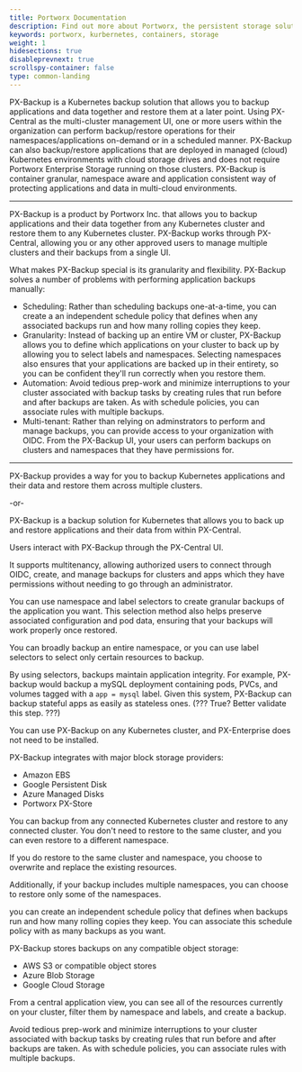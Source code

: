 ```yaml
---
title: Portworx Documentation
description: Find out more about Portworx, the persistent storage solution for containers. Come check us out for step-by-step guides and tips!
keywords: portworx, kurbernetes, containers, storage
weight: 1
hidesections: true
disableprevnext: true
scrollspy-container: false
type: common-landing
---
```



PX-Backup is a Kubernetes backup solution that allows you to backup applications and data together and restore them at a later point. Using PX-Central as the multi-cluster management UI, one or more users within the organization can perform backup/restore operations for their namespaces/applications on-demand or in a scheduled manner. PX-Backup can also backup/restore applications that are deployed in managed (cloud) Kubernetes environments with cloud storage drives and does not require Portworx Enterprise Storage running on those clusters. PX-Backup is container granular, namespace aware and application consistent way of protecting applications and data in multi-cloud environments.

------

PX-Backup is a product by Portworx Inc. that allows you to backup applications and their data together from any Kubernetes cluster and restore them to any Kubernetes cluster. PX-Backup works through PX-Central, allowing you or any other approved users to manage multiple clusters and their backups from a single UI. 

What makes PX-Backup special is its granularity and flexibility. PX-Backup solves a number of problems with performing application backups manually:

* Scheduling: Rather than scheduling backups one-at-a-time, you can create a an independent schedule policy that defines when any associated backups run and how many rolling copies they keep.
* Granularity: Instead of backing up an entire VM or cluster, PX-Backup allows you to define which applications on your cluster to back up by allowing you to select labels and namespaces. Selecting namespaces also ensures that your applications are backed up in their entirety, so you can be confident they'll run correctly when you restore them. 
* Automation: Avoid tedious prep-work and minimize interruptions to your cluster associated with backup tasks by creating rules that run before and after backups are taken. As with schedule policies, you can associate rules with multiple backups. 
* Multi-tenant: Rather than relying on adminstrators to perform and manage backups, you can provide access to your organization with OIDC. From the PX-Backup UI, your users can perform backups on clusters and namespaces that they have permissions for. 

------

PX-Backup provides a way for you to backup Kubernetes applications and their data and restore them across multiple clusters.

-or- 

PX-Backup is a backup solution for Kubernetes that allows you to back up and restore applications and their data from within PX-Central. 


Users interact with PX-Backup through the PX-Central UI.

It supports multitenancy, allowing authorized users to connect through OIDC, create, and manage backups for clusters and apps which they have permissions without needing to go through an administrator.

You can use namespace and label selectors to create granular backups of the application you want. This selection method also helps preserve associated configuration and pod data, ensuring that your backups will work properly once restored. 

You can broadly backup an entire namespace, or you can use label selectors to select only certain resources to backup. 

By using selectors, backups maintain application integrity. For example, PX-backup would backup a mySQL deployment containing pods, PVCs, and volumes tagged with a `app = mysql` label. Given this system, PX-Backup can backup stateful apps as easily as stateless ones. (??? True? Better validate this step. ???)

You can use PX-Backup on any Kubernetes cluster, and PX-Enterprise does not need to be installed. 

PX-Backup integrates with major block storage providers:

* Amazon EBS
* Google Persistent Disk
* Azure Managed Disks
* Portworx PX-Store

You can backup from any connected Kubernetes cluster and restore to any connected cluster. You don't need to restore to the same cluster, and you can even restore to a different namespace. 

If you do restore to the same cluster and namespace, you choose to overwrite and replace the existing resources.

Additionally, if your backup includes multiple namespaces, you can choose to restore only some of the namespaces.

you can create an independent schedule policy that defines when backups run and how many rolling copies they keep. You can associate this schedule policy with as many backups as you want. 

PX-Backup stores backups on any compatible object storage:

* AWS S3 or compatible object stores
* Azure Blob Storage
* Google Cloud Storage

From a central application view, you can see all of the resources currently on your cluster, filter them by namespace and labels, and create a backup. 

Avoid tedious prep-work and minimize interruptions to your cluster associated with backup tasks by creating rules that run before and after backups are taken. As with schedule policies, you can associate rules with multiple backups. 